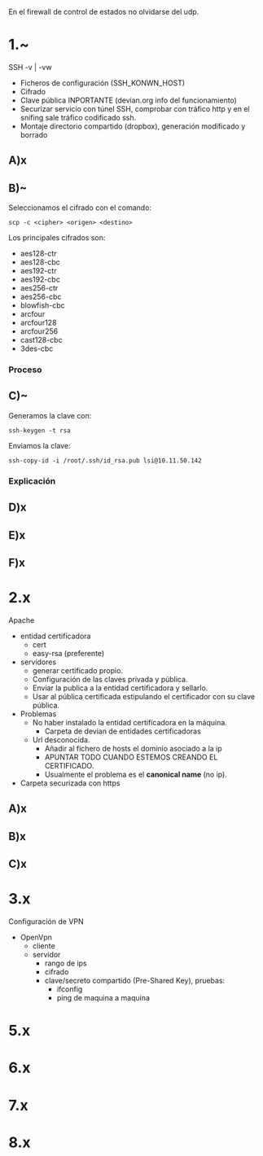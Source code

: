 En el firewall de control de estados no olvidarse del udp.

# 1.~
SSH -v | -vw
- Ficheros de configuración (SSH_KONWN_HOST)
- Cifrado
- Clave pública INPORTANTE (devian.org info del funcionamiento)
- Securizar servicio con túnel SSH, comprobar con tráfico http y en el snifing sale tráfico codificado ssh.
- Montaje directorio compartido (dropbox), generación modificado y borrado
## A)x
## B)~
Seleccionamos el cifrado con el comando:
```shell
scp -c <cipher> <origen> <destino>
```
Los principales cifrados son:
- aes128-ctr
- aes128-cbc
- aes192-ctr
- aes192-cbc
- aes256-ctr
- aes256-cbc
- blowfish-cbc
- arcfour
- arcfour128
- arcfour256
- cast128-cbc
- 3des-cbc
### Proceso

## C)~
Generamos la clave con:
```shell
ssh-keygen -t rsa
```
Enviamos la clave:
```shell
ssh-copy-id -i /root/.ssh/id_rsa.pub lsi@10.11.50.142
```
### Explicación
## D)x
## E)x
## F)x
# 2.x
Apache
- entidad certificadora
	- cert
	- easy-rsa (preferente)
- servidores
	- generar certificado propio.
	- Configuración de las claves privada y pública.
	- Enviar la publica a la entidad certificadora y sellarlo.
	- Usar al pública certificada estipulando el certificador con su clave pública.
- Problemas
	- No haber instalado la entidad certificadora en la máquina.
		- Carpeta de devian de entidades certificadoras
	- Url desconocida.
		- Añadir al fichero de hosts el dominio asociado a la ip
		- APUNTAR TODO CUANDO ESTEMOS CREANDO EL CERTIFICADO.
		- Usualmente el problema es el **canonical name** (no ip).
- Carpeta securizada con https
## A)x
## B)x
## C)x
# 3.x
Configuración de VPN
- OpenVpn
	- cliente
	- servidor
		- rango de ips
		- cifrado
		- clave/secreto compartido (Pre-Shared Key), pruebas:
			- ifconfig
			- ping de maquina a maquina
# 5.x
# 6.x
# 7.x
# 8.x